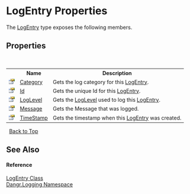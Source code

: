 # LogEntry Properties
 

The <a href="T_Dangr_Logging_LogEntry">LogEntry</a> type exposes the following members.


## Properties
&nbsp;<table><tr><th></th><th>Name</th><th>Description</th></tr><tr><td>![Public property](media/pubproperty.gif "Public property")</td><td><a href="P_Dangr_Logging_LogEntry_Category">Category</a></td><td>
Gets the log category for this <a href="T_Dangr_Logging_LogEntry">LogEntry</a>.</td></tr><tr><td>![Public property](media/pubproperty.gif "Public property")</td><td><a href="P_Dangr_Logging_LogEntry_Id">Id</a></td><td>
Gets the unique Id for this <a href="T_Dangr_Logging_LogEntry">LogEntry</a>.</td></tr><tr><td>![Public property](media/pubproperty.gif "Public property")</td><td><a href="P_Dangr_Logging_LogEntry_LogLevel">LogLevel</a></td><td>
Gets the <a href="P_Dangr_Logging_LogEntry_LogLevel">LogLevel</a> used to log this <a href="T_Dangr_Logging_LogEntry">LogEntry</a>.</td></tr><tr><td>![Public property](media/pubproperty.gif "Public property")</td><td><a href="P_Dangr_Logging_LogEntry_Message">Message</a></td><td>
Gets the Message that was logged.</td></tr><tr><td>![Public property](media/pubproperty.gif "Public property")</td><td><a href="P_Dangr_Logging_LogEntry_TimeStamp">TimeStamp</a></td><td>
Gets the timestamp when this <a href="T_Dangr_Logging_LogEntry">LogEntry</a> was created.</td></tr></table>&nbsp;
<a href="#logentry-properties">Back to Top</a>

## See Also


#### Reference
<a href="T_Dangr_Logging_LogEntry">LogEntry Class</a><br /><a href="N_Dangr_Logging">Dangr.Logging Namespace</a><br />